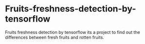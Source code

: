 # Fruits-freshness-detection-by-tensorflow
Fruits freshness detection by tensorflow its a project to find out the differences between fresh fruits and rotten fruits.
